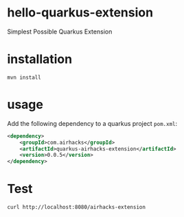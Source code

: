 # hello-quarkus-extension

Simplest Possible Quarkus Extension

# installation

`mvn install`

# usage

Add the following dependency to a quarkus project `pom.xml`:

```xml
<dependency>
    <groupId>com.airhacks</groupId>
    <artifactId>quarkus-airhacks-extension</artifactId>
    <version>0.0.5</version>
</dependency>
```
# Test

`curl http://localhost:8080/airhacks-extension`

